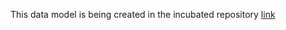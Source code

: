 This data model is being created in the incubated repository [link](https://github.com/smart-data-models/incubated/tree/master/WaterNetworkManagement/Network)